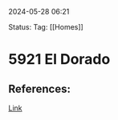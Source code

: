 
2024-05-28 06:21

Status:
Tag: [[Homes]]

# 5921 El Dorado


## References:


[Link](https://www.redfin.com/CA/Yucca-Valley/5921-El-Dorado-Ave-92284/home/3828309)
